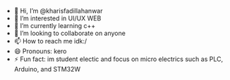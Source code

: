 - 👋 Hi, I’m @kharisfadillahanwar
- 👀 I’m interested in UI/UX WEB
- 🌱 I’m currently learning c++
- 💞️ I’m looking to collaborate on anyone
- 📫 How to reach me idk:/
- 😄 Pronouns: kero
- ⚡ Fun fact: im student electic and focus on micro electrics such as PLC, Arduino, and STM32W

<!---
kharisfadillahanwar/kharisfadillahanwar is a ✨ special ✨ repository because its `README.md` (this file) appears on your GitHub profile.
You can click the Preview link to take a look at your changes.
--->
